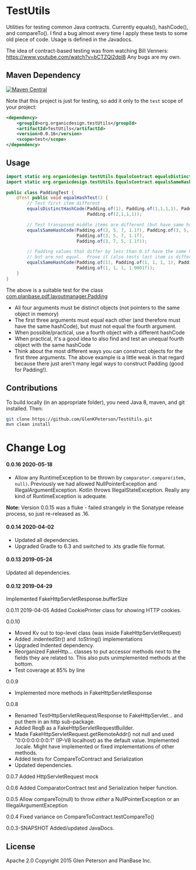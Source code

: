 # TestUtils
Utilities for testing common Java contracts.  Currently equals(), hashCode(), and compareTo().
I find a bug almost every time I apply these tests to some old piece of code.  Usage is defined in the Javadocs.

The idea of contract-based testing was from watching Bill Venners:
https://www.youtube.com/watch?v=bCTZQi2dpl8
Any bugs are my own.

## Maven Dependency
[![Maven Central](https://maven-badges.herokuapp.com/maven-central/org.organicdesign.testUtils/TestUtils/badge.svg)](https://maven-badges.herokuapp.com/maven-central/org.organicdesign.testUtils/TestUtils)

Note that this project is just for testing, so add it only to the `test` scope of your project:
```xml
<dependency>
	<groupId>org.organicdesign.testUtils</groupId>
	<artifactId>TestUtils</artifactId>
	<version>0.0.16</version>
	<scope>test</scope>
</dependency>
```

## Usage
```java
import static org.organicdesign.testUtils.EqualsContract.equalsDistinctHashCode;
import static org.organicdesign.testUtils.EqualsContract.equalsSameHashCode;

public class PaddingTest {
    @Test public void equalHashTest() {
        // Test first item different
        equalsDistinctHashCode(Padding.of(1), Padding.of(1,1,1,1), Padding.of(1),
                               Padding.of(2,1,1,1));

        // Test transposed middle items are different (but have same hashcode)
        equalsSameHashCode(Padding.of(3, 5, 7, 1.1f), Padding.of(3, 5, 7, 1.1f),
                           Padding.of(3, 5, 7, 1.1f),
                           Padding.of(3, 7, 5, 1.1f));

        // Padding values that differ by less than 0.1f have the same hashcode
        // but are not equal.  Prove it (also tests last item is different):
        equalsSameHashCode(Padding.of(1), Padding.of(1, 1, 1, 1), Padding.of(1),
                           Padding.of(1, 1, 1, 1.0001f));
    }
}
```

The above is a suitable test for the class [com.planbase.pdf.layoutmanager.Padding](https://github.com/GlenKPeterson/PdfLayoutManager/blob/master/src/main/java/com/planbase/pdf/layoutmanager/Padding.java)

* All four arguments must be distinct objects (not pointers to the same object in memory)
* The first three arguments must equal each other (and therefore must have the same hashCode), but must not equal the fourth argument.
* When possible/practical, use a fourth object with a different hashCode
* When practical, it's a good idea to also find and test an unequal fourth object with the same hashCode
* Think about the most different ways you can construct objects for the first three arguments.  The above example is a little weak in that regard because there just aren't many legal ways to construct Padding (good for Padding!).

## Contributions
To build locally (in an appropriate folder), you need Java 8, maven, and git installed.  Then:
```bash
git clone https://github.com/GlenKPeterson/TestUtils.git
mvn clean install
```

# Change Log
#### 0.0.16 2020-05-18
 - Allow any RuntimeException to be thrown by `comparator.compare(item, null)`.
   Previously we had allowed NullPointerException and IllegalArgumentException.
   Kotlin throws IllegalStateException.  Really any kind of RuntimeException
   is adequate.

**Note:** Version 0.0.15 was a fluke - failed strangely in the Sonatype release process, so just re-released as .16.

#### 0.0.14 2020-04-02
 - Updated all dependencies.
 - Upgraded Gradle to 6.3 and switched to .kts gradle file format.

#### 0.0.13 2019-05-24
Updated all dependencies.

#### 0.0.12 2019-04-29
Implemented FakeHttpServletResponse.bufferSize

0.0.11 2019-04-05
Added CookiePrinter class for showing HTTP cookies.

0.0.10
 - Moved Kv out to top-level class (was inside FakeHttpServletRequest)
 - Added .indentedStr() and .toString() implementations
 - Upgraded Indented dependency.
 - Reorganized FakeHttp... classes to put accessor methods next to the fields they are related to.
 This also puts unimplemented methods at the bottom.
 - Test coverage at 85% by line

0.0.9
 - Implemented more methods in FakeHttpServletResponse

0.0.8
 - Renamed TestHttpServletRequest/Response to FakeHttpServlet... and put them in an http sub-package.
 - Added ReqB as a FakeHttpServletRequestBuilder.
 - Made FakeHttpServletRequest.getRemoteAddr() not null and used "0:0:0:0:0:0:0:1" (IP-V8 localhost) as the default value.
 Implemented .locale.  Might have implemented or fixed implementations of other methods.
 - Added tests for CompareToContract and Serialization
 - Updated dependencies.

0.0.7 Added HttpServletRequest mock

0.0.6 Added ComparatorContract test and Serialization helper function.

0.0.5 Allow compareTo(null) to throw *either* a NullPointerException or an IllegalArgumentException

0.0.4 Fixed variance on CompareToContract.testCompareTo()

0.0.3-SNAPSHOT Added/updated JavaDocs.

## License
Apache 2.0 Copyright 2015 Glen Peterson and PlanBase Inc.
